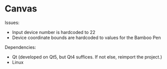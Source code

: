 Canvas
======

Issues:

- Input device number is hardcoded to 22
- Device coordinate bounds are hardcoded to values for the Bamboo Pen

Dependencies:

- Qt (developed on Qt5, but Qt4 suffices. If not else, reimport the project.)
- Linux
